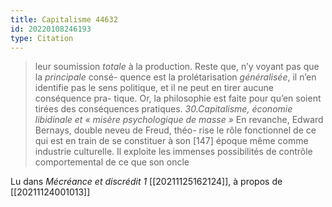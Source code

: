 ```yaml
---
title: Capitalisme 44632
id: 20220108246193
type: Citation
---
```


> leur soumission *totale* à la production. Reste que, n’y voyant pas que la *principale* consé- quence est la prolétarisation *généralisée*, il n’en identifie pas le sens politique, et il ne peut en tirer aucune conséquence pra- tique. Or, la philosophie est faite pour qu’en soient tirées des conséquences pratiques. *30.Capitalisme, économie libidinale et « misère psychologique de masse »* En revanche, Edward Bernays, double neveu de Freud, théo- rise le rôle fonctionnel de ce qui est en train de se constituer à son [147] époque même comme industrie culturelle. Il exploite les immenses possibilités de contrôle comportemental de ce que son oncle

Lu dans *Mécréance et discrédit 1* [[20211125162124]], à propos de [[20211124001013]]